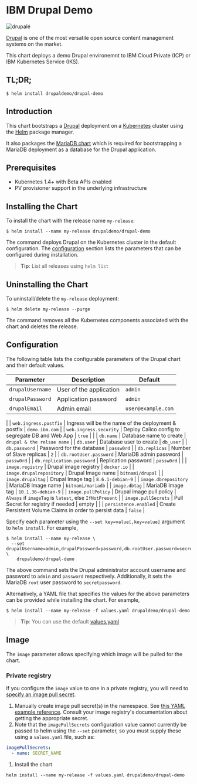 # IBM Drupal Demo

![drupalé](https://h5p.org/sites/default/files/drupal-logo.png)

[Drupal](https://www.drupal.org/) is one of the most versatile open source content management systems on the market.

This chart deploys a demo Drupal environemnt to IBM Cloud Private (ICP) or IBM Kubernetes Service (IKS).


## TL;DR;

```console
$ helm install drupaldemo/drupal-demo
```

## Introduction

This chart bootstraps a [Drupal](https://github.com/bitnami/bitnami-docker-drupal) deployment on a [Kubernetes](http://kubernetes.io) cluster using the [Helm](https://helm.sh) package manager.

It also packages the [MariaDB chart](https://github.com/kubernetes/charts/tree/master/stable/mariadb) which is required for bootstrapping a MariaDB deployment as a database for the Drupal application.


## Prerequisites

- Kubernetes 1.4+ with Beta APIs enabled
- PV provisioner support in the underlying infrastructure

## Installing the Chart

To install the chart with the release name `my-release`:

```console
$ helm install --name my-release drupaldemo/drupal-demo
```

The command deploys Drupal on the Kubernetes cluster in the default configuration. The [configuration](#configuration) section lists the parameters that can be configured during installation.

> **Tip**: List all releases using `helm list`

## Uninstalling the Chart

To uninstall/delete the `my-release` deployment:

```console
$ helm delete my-release --purge
```

The command removes all the Kubernetes components associated with the chart and deletes the release.

## Configuration

The following table lists the configurable parameters of the Drupal chart and their default values.

| Parameter                         | Description                                | Default                                                   |
| --------------------------------- | ------------------------------------------ | --------------------------------------------------------- |
| `drupalUsername`                  | User of the application                    | `admin`                                                    |
| `drupalPassword`                  | Application password                       | `admin`             |
| `drupalEmail`                     | Admin email                                | `user@example.com`                                        |
|
| `web.ingress.postfix`       | Ingress will be the name of the deployment & postfix                     | `demo.ibm.com`                                                     |
| `web.ingress.security`       | Deploy Calico config to segregate DB and Web App                     | `true`                                                     |
|
| `db.name`                 | Database name to create                    | `drupal & the relsae name`                                          |
| `db.user`                 | Database user to create                    | `db_user`                                               |
| `db.password`             | Password for the database                  | `passw0rd`            |
| `db.replicas`             | Number of Slave replicas                 | `2`            |
| `db.rootUser.password`       | MariaDB admin password                     | `passw0rd`                                                     |
| `db.replication.password`             | Replication password              | `passw0rd`            |
|
| `image.registry`                  | Drupal image registry                      | `docker.io`                                               |
| `image.drupalrepository`                | Drupal Image name                          | `bitnami/drupal`                                          |
| `image.drupaltag`                       | Drupal Image tag                           | `8.6.1-debian-9`                                               |
| `image.dbrepository`                | MariaDB Image name                          | `bitnami/mariadb`                                          |
| `image.dbtag`                       | MariaDB Image tag                           | `10.1.36-debian-9`                                               |
| `image.pullPolicy`                | Drupal image pull policy                   | `Always` if `imageTag` is `latest`, else `IfNotPresent`   |
| `image.pullSecrets`                | Pull Secret for registry if needed                   | empty   |
|
| `persistence.enabled`                  | Create Persistent Volume Claims in order to persist data                     | `false`                                               |


Specify each parameter using the `--set key=value[,key=value]` argument to `helm install`. For example,

```console
$ helm install --name my-release \
  --set drupalUsername=admin,drupalPassword=password,db.rootUser.password=secretpassword \
    drupaldemo/drupal-demo
```

The above command sets the Drupal administrator account username and password to `admin` and `password` respectively. Additionally, it sets the MariaDB `root` user password to `secretpassword`.

Alternatively, a YAML file that specifies the values for the above parameters can be provided while installing the chart. For example,

```console
$ helm install --name my-release -f values.yaml drupaldemo/drupal-demo
```

> **Tip**: You can use the default [values.yaml](values.yaml)

## Image

The `image` parameter allows specifying which image will be pulled for the chart.

### Private registry

If you configure the `image` value to one in a private registry, you will need to [specify an image pull secret](https://kubernetes.io/docs/concepts/containers/images/#specifying-imagepullsecrets-on-a-pod).

1. Manually create image pull secret(s) in the namespace. See [this YAML example reference](https://kubernetes.io/docs/concepts/containers/images/#creating-a-secret-with-a-docker-config). Consult your image registry's documentation about getting the appropriate secret.
1. Note that the `imagePullSecrets` configuration value cannot currently be passed to helm using the `--set` parameter, so you must supply these using a `values.yaml` file, such as:

```yaml
imagePullSecrets:
  - name: SECRET_NAME
```

1. Install the chart

```console
helm install --name my-release -f values.yaml drupaldemo/drupal-demo
```

